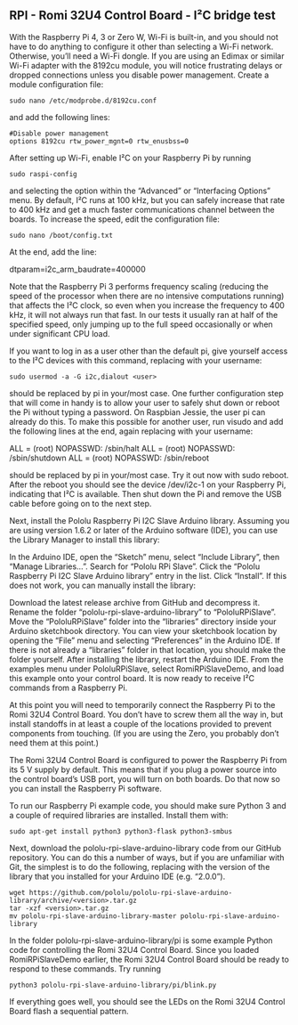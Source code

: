 ## RPI - Romi 32U4 Control Board -  I²C bridge test

With the Raspberry Pi 4, 3 or Zero W, Wi-Fi is built-in, and you should not have to do anything to configure it other than selecting a Wi-Fi network. Otherwise, you’ll need a Wi-Fi dongle. If you are using an Edimax or similar Wi-Fi adapter with the 8192cu module, you will notice frustrating delays or dropped connections unless you disable power management. Create a module configuration file:

```
sudo nano /etc/modprobe.d/8192cu.conf
```


and add the following lines:

```
#Disable power management
options 8192cu rtw_power_mgnt=0 rtw_enusbss=0
```

After setting up Wi-Fi, enable I²C on your Raspberry Pi by running

```
sudo raspi-config
```


and selecting the option within the “Advanced” or “Interfacing Options” menu. By default, I²C runs at 100 kHz, but you can safely increase that rate to 400 kHz and get a much faster communications channel between the boards. To increase the speed, edit the configuration file:

```
sudo nano /boot/config.txt
```


At the end, add the line:

dtparam=i2c_arm_baudrate=400000

Note that the Raspberry Pi 3 performs frequency scaling (reducing the speed of the processor when there are no intensive computations running) that affects the I²C clock, so even when you increase the frequency to 400 kHz, it will not always run that fast. In our tests it usually ran at half of the specified speed, only jumping up to the full speed occasionally or when under significant CPU load.

If you want to log in as a user other than the default pi, give yourself access to the I²C devices with this command, replacing <user> with your username:

```
sudo usermod -a -G i2c,dialout <user>
```

<user> should be replaced by pi in your/most case. One further configuration step that will come in handy is to allow your user to safely shut down or reboot the Pi without typing a password. On Raspbian Jessie, the user pi can already do this. To make this possible for another user, run visudo and add the following lines at the end, again replacing <user> with your username:

<user> ALL = (root) NOPASSWD: /sbin/halt
<user> ALL = (root) NOPASSWD: /sbin/shutdown
<user> ALL = (root) NOPASSWD: /sbin/reboot

<user> should be replaced by pi in your/most case. Try it out now with sudo reboot. After the reboot you should see the device /dev/i2c-1 on your Raspberry Pi, indicating that I²C is available. Then shut down the Pi and remove the USB cable before going on to the next step.

Next, install the Pololu Raspberry Pi I2C Slave Arduino library. Assuming you are using version 1.6.2 or later of the Arduino software (IDE), you can use the Library Manager to install this library:

In the Arduino IDE, open the “Sketch” menu, select “Include Library”, then “Manage Libraries…”.
Search for “Pololu RPi Slave”.
Click the “Pololu Raspberry Pi I2C Slave Arduino library” entry in the list.
Click “Install”.
If this does not work, you can manually install the library:

Download the latest release archive from GitHub and decompress it.
Rename the folder “pololu-rpi-slave-arduino-library” to “PololuRPiSlave”.
Move the “PololuRPiSlave” folder into the “libraries” directory inside your Arduino sketchbook directory. You can view your sketchbook location by opening the “File” menu and selecting “Preferences” in the Arduino IDE. If there is not already a “libraries” folder in that location, you should make the folder yourself.
After installing the library, restart the Arduino IDE.
From the examples menu under PololuRPiSlave, select RomiRPiSlaveDemo, and load this example onto your control board. It is now ready to receive I²C commands from a Raspberry Pi.

At this point you will need to temporarily connect the Raspberry Pi to the Romi 32U4 Control Board. You don’t have to screw them all the way in, but install standoffs in at least a couple of the locations provided to prevent components from touching. (If you are using the Zero, you probably don’t need them at this point.)

The Romi 32U4 Control Board is configured to power the Raspberry Pi from its 5 V supply by default. This means that if you plug a power source into the control board’s USB port, you will turn on both boards. Do that now so you can install the Raspberry Pi software.

To run our Raspberry Pi example code, you should make sure Python 3 and a couple of required libraries are installed. Install them with:

```
sudo apt-get install python3 python3-flask python3-smbus
```


Next, download the pololu-rpi-slave-arduino-library code from our GitHub repository. You can do this a number of ways, but if you are unfamiliar with Git, the simplest is to do the following, replacing <version> with the version of the library that you installed for your Arduino IDE (e.g. “2.0.0”).

```
wget https://github.com/pololu/pololu-rpi-slave-arduino-library/archive/<version>.tar.gz
tar -xzf <version>.tar.gz
mv pololu-rpi-slave-arduino-library-master pololu-rpi-slave-arduino-library
```


In the folder pololu-rpi-slave-arduino-library/pi is some example Python code for controlling the Romi 32U4 Control Board. Since you loaded RomiRPiSlaveDemo earlier, the Romi 32U4 Control Board should be ready to respond to these commands. Try running

```
python3 pololu-rpi-slave-arduino-library/pi/blink.py
```

If everything goes well, you should see the LEDs on the Romi 32U4 Control Board flash a sequential pattern.

